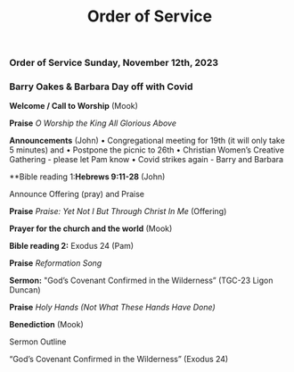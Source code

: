 ﻿---
layout: oos
title: Order of Service
---
### Order of Service Sunday, November 12th, 2023
### Barry Oakes & Barbara Day off with Covid

**Welcome / Call to Worship**  (Mook)

**Praise**  *O Worship the King All Glorious Above*

**Announcements** (John)
    • Congregational meeting for 19th (it will only take 5 minutes) and
    • Postpone the picnic to 26th
    • Christian Women’s Creative Gathering - please let Pam know
    • Covid strikes again - Barry and Barbara

**Bible reading 1:**Hebrews 9:11-28**  (John)

Announce Offering (pray) and Praise

**Praise** *Praise: Yet Not I But Through Christ In Me* (Offering) 

**Prayer for the church and the world** (Mook)

**Bible reading 2:** Exodus 24 (Pam)

**Praise** *Reformation Song*

**Sermon:**  "God’s Covenant Confirmed in the Wilderness” (TGC-23 Ligon Duncan)

**Praise** *Holy Hands (Not What These Hands Have Done)*

**Benediction** (Mook)



Sermon Outline

“God’s Covenant Confirmed in the Wilderness” (Exodus 24)
